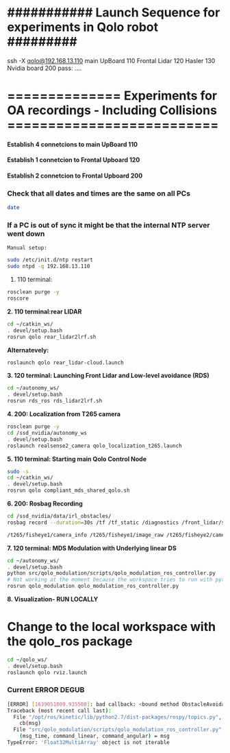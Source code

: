 # ########### Launch Sequence for experiments in Qolo robot ######### #

ssh -X qolo@192.168.13.110
main UpBoard 110
Frontal Lidar 120
Hasler 130
Nvidia board 200
	pass: ....

# ============== Experiments for OA recordings - Including Collisions ========================== #

#### Establish 4 connetcions to main UpBoard 110
#### Establish 1 connetcion to Frontal Upboard 120
#### Establish 2 connetcion to Frontal Upboard 200

### Check that all dates and times are the same on all PCs ###
``` bash
date
```

### If a PC is out of sync it might be that the internal NTP server went down ###
	Manual setup:
``` bash
sudo /etc/init.d/ntp restart
sudo ntpd -q 192.168.13.110
```

1. 110 terminal:
``` bash
rosclean purge -y
roscore
```

**2. 110 terminal:rear LIDAR**
``` bash
cd ~/catkin_ws/
. devel/setup.bash
rosrun qolo rear_lidar2lrf.sh
```
**Alternatevely:**
``` bash
roslaunch qolo rear_lidar-cloud.launch
```
**3. 120 terminal: Launching Front Lidar and Low-level avoidance (RDS)**
``` bash
cd ~/autonomy_ws/
. devel/setup.bash
rosrun rds_ros rds_lidar2lrf.sh
```

**4. 200: Localization from T265 camera**
``` bash
rosclean purge -y
cd /ssd_nvidia/autonomy_ws
. devel/setup.bash 
roslaunch realsense2_camera qolo_localization_t265.launch
```
**5. 110 terminal: Starting main Qolo Control Node**
``` bash
sudo -s
cd ~/catkin_ws/
. devel/setup.bash
rosrun qolo compliant_mds_shared_qolo.sh
```

**6. 200: Rosbag Recording**
``` bash
cd /ssd_nvidia/data/irl_obstacles/
rosbag record --duration=30s /tf /tf_static /diagnostics /front_lidar/scan /front_lidar/scan_all /front_lidar/velodyne_points /rear_lidar/velodyne_points /rear_lidar/scan /rear_lidar/scan_all /joint_states /qolo/compliance/svr /qolo/emergency /qolo/odom /qolo/pose2D /qolo/remote_commands /qolo/twist /rds_to_gui /rokubi_node_front/ft_sensor_measurements /rosout /rosout_agg /t265/accel/imu_info /t265/accel/sample /t265/gyro/imu_info /t265/gyro/sample /t265/odom/sample

/t265/fisheye1/camera_info /t265/fisheye1/image_raw /t265/fisheye2/camera_info /t265/fisheye2/image_raw
```

**7. 120 terminal: MDS Modulation with Underlying linear DS**
``` bash
cd ~/autonomy_ws/
. devel/setup.bash
python src/qolo_modulation/scripts/qolo_modulation_ros_controller.py
# Not working at the moment because the workspace tries to run with python3
rosrun qolo_modulation qolo_modulation_ros_controller.py
```

**8. Visualization- RUN LOCALLY**
# Change to the local workspace with the qolo_ros package
``` bash
cd ~/qolo_ws/
. devel/setup.bash
roslaunch qolo rviz.launch
```
### Current ERROR DEGUB ####
```  bash
[ERROR] [1639051809.935508]: bad callback: <bound method ObstacleAvoidanceQOLO.callback_remote of <__main__.ObstacleAvoidanceQOLO object at 0x7fcf6dacf590>>
Traceback (most recent call last):
  File "/opt/ros/kinetic/lib/python2.7/dist-packages/rospy/topics.py", line 750, in _invoke_callback
    cb(msg)
  File "src/qolo_modulation/scripts/qolo_modulation_ros_controller.py", line 703, in callback_remote
    (msg_time, command_linear, command_angular) = msg
TypeError: 'Float32MultiArray' object is not iterable
```
